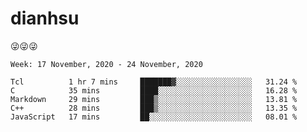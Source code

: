 
# dianhsu

:stuck_out_tongue_winking_eye::stuck_out_tongue_winking_eye::stuck_out_tongue_winking_eye:

<!--START_SECTION:waka-->
```text
Week: 17 November, 2020 - 24 November, 2020

Tcl          1 hr 7 mins     ███████▓░░░░░░░░░░░░░░░░░   31.24 % 
C            35 mins         ████░░░░░░░░░░░░░░░░░░░░░   16.28 % 
Markdown     29 mins         ███▒░░░░░░░░░░░░░░░░░░░░░   13.81 % 
C++          28 mins         ███▒░░░░░░░░░░░░░░░░░░░░░   13.35 % 
JavaScript   17 mins         ██░░░░░░░░░░░░░░░░░░░░░░░   08.01 % 
```
<!--END_SECTION:waka-->
